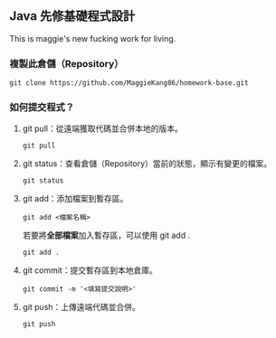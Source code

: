 ## Java 先修基礎程式設計
This is maggie's new fucking work for living.

### 複製此倉儲（Repository）
```
git clone https://github.com/MaggieKang86/homework-base.git
```
### 如何提交程式？

1. git pull：從遠端獲取代碼並合併本地的版本。
    ```
    git pull
    ```

2. git status：查看倉儲（Repository）當前的狀態，顯示有變更的檔案。
   ```
   git status
   ```

4. git add：添加檔案到暫存區。
   ```
   git add <檔案名稱>
   ```
   
   若要將**全部檔案**加入暫存區，可以使用 git add .
   ```
   git add .
   ```
   
5. git commit：提交暫存區到本地倉庫。
   ```
   git commit -m '<填寫提交說明>'
   ```

6. git push：上傳遠端代碼並合併。
   ```
   git push
   ```   
